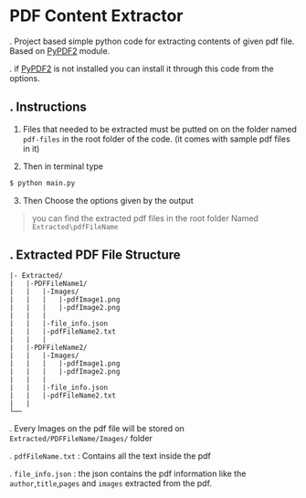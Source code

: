 # PDF Content Extractor

. Project based simple python code for extracting contents of given pdf file. Based on [PyPDF2](https://pypi.org/project/PyPDF2/) module.

. if [PyPDF2](https://pypi.org/project/PyPDF2/) is not installed you can install it through this code from the options.


## . Instructions

1. Files that needed to be extracted must be putted on on the folder named ```pdf-files``` in the root folder of the code. (it comes with sample pdf files in it)

2. Then in terminal type
```bash
$ python main.py
```

3. Then Choose the options given by the output

> you can find the extracted pdf files in the root folder Named ```Extracted\pdfFileName```

## . Extracted PDF File Structure

```
|- Extracted/
|   |-PDFFileName1/
|   |   |-Images/
|   |   |   |-pdfImage1.png
|   |   |   |-pdfImage2.png
|   |   |
|   |   |-file_info.json
|   |   |-pdfFileName2.txt
|   |   |   
|   |-PDFFileName2/
|   |   |-Images/
|   |   |   |-pdfImage1.png
|   |   |   |-pdfImage2.png
|   |   |
|   |   |-file_info.json
|   |   |-pdfFileName2.txt
|   |   
└──
```

. Every Images on the pdf file will be stored on `Extracted/PDFFileName/Images/` folder

. `pdfFileName.txt` : Contains all the text inside the pdf

. `file_info.json` : the json contains the pdf information like the `author`,`title`,`pages` and `images` extracted from the pdf.
